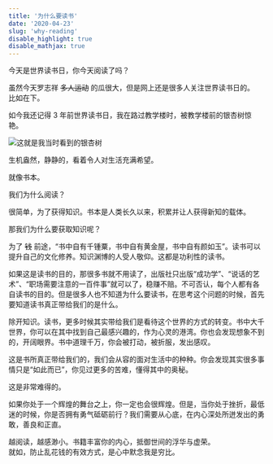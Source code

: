 ```yaml
---
title: '为什么要读书'
date: '2020-04-23'
slug: 'why-reading'
disable_highlight: true
disable_mathjax: true
---
```


今天是世界读书日，你今天阅读了吗？

虽然今天罗志祥 ~~多人运动~~ 的瓜很大，但是网上还是很多人关注世界读书日的。  
比如在下。

如今我还记得 3 年前世界读书日，我在路过教学楼时，被教学楼前的银杏树惊艳。

![这就是我当时看到的银杏树](https://zsdycs.sirv.com/lipk.org/2020-04-23-why-reading.jpg)

生机盎然，静静的，看着令人对生活充满希望。

就像书本。

我们为什么阅读？

很简单，为了获得知识。书本是人类长久以来，积累并让人获得新知的载体。

那我们为什么要获取知识呢？

为了 ~~钱~~ 前途，“书中自有千锺粟，书中自有黄金屋，书中自有颜如玉”。读书可以提升自己的文化修养。知识渊博的人受人敬仰。这都是功利性的读书。

如果这是读书的目的，那很多书就不用读了，出版社只出版“成功学”、“说话的艺术”、“职场需要注意的一百件事”就可以了，稳赚不赔。不可否认，每个人都有各自读书的目的。但是很多人也不知道为什么要读书，在思考这个问题的时候，首先要知道读书真正带给我们的是什么。

除开知识。读书，更多时候其实带给我们是看待这个世界的方式的转变。书中大千世界，你可以在其中找到自己最感兴趣的，作为心灵的港湾。你也会发现想象不到的，开阔眼界。书中道理千万，你会被打动，被折服，发出感叹。

这是书所真正带给我们的，我们会从容的面对生活中的种种。你会发现其实很多事情只是“如此而已”，你见过更多的苦难，懂得其中的奥秘。

这是非常难得的。

如果你处于一个辉煌的舞台之上，你一定也会很辉煌。但是，当你处于挫折，最低迷的时候，你是否拥有勇气砥砺前行？我们需要从心底，在内心深处所迸发出的勇敢，善良和正直。

越阅读，越感渺小。书籍丰富你的内心，抵御世间的浮华与虚荣。  
就如，防止乱花钱的有效方式，是心中默念我是穷比。
